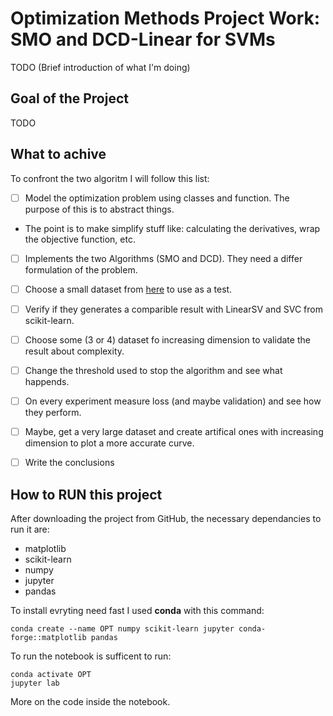 # Optimization Methods Project Work: SMO and DCD-Linear for SVMs

TODO (Brief introduction of what I'm doing)
## Goal of the Project

TODO

## What to achive

To confront the two algoritm I will follow this list:

- [ ] Model the optimization problem using classes and function. The purpose of this is to abstract things.
 - The point is to make simplify stuff like: calculating the derivatives, wrap the objective function, etc.
- [ ] Implements the two Algorithms (SMO and DCD). They need a differ formulation of the problem.
- [ ] Choose a small dataset from [here](https://www.csie.ntu.edu.tw/~cjlin/libsvmtools/datasets/) to use as a test.
- [ ] Verify if they generates a comparible result with LinearSV and SVC from scikit-learn.
- [ ] Choose some (3 or 4) dataset fo increasing dimension to validate the result about complexity.
- [ ] Change the threshold used to stop the algorithm and see what happends.
- [ ] On every experiment measure loss (and maybe validation) and see how they perform.
- [ ] Maybe, get a very large dataset and create artifical ones with increasing dimension to plot a more accurate curve.
- [ ] Write the conclusions


## How to RUN this project

After downloading the project from GitHub, the necessary dependancies to run it are:
* matplotlib
* scikit-learn
* numpy
* jupyter
* pandas

To install evryting need fast I used **conda** with this command:
```
conda create --name OPT numpy scikit-learn jupyter conda-forge::matplotlib pandas
```

To run the notebook is sufficent to run:
```
conda activate OPT
jupyter lab
```
More on the code inside the notebook.
